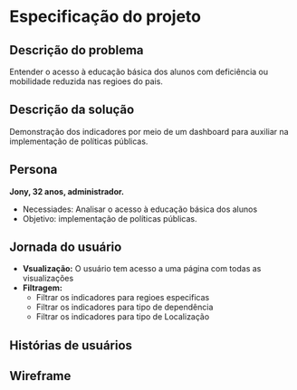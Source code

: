 [//]: # (NO_REGIAO	Nome da Região Geográfica;
TP_DEPENDENCIA	Dependência Administrativa	Num	1	"1 - Federal 2 - Estadual 3 - Municipal 4 - Privada";
TP_LOCALIZACAO	Localização	Num	1	"1 - Urbana 2 - Rural";
IN_ACESSIBILIDADE_INEXISTENTE	Dependências físicas existentes e utilizadas na escola - Dependências e vias adequadas a alunos com deficiência ou mobilidade reduzida	Num	1	"0 - Não 1 - Sim";
IN_ACESSIBILIDADE_CORRIMAO;
IN_ACESSIBILIDADE_ELEVADOR;
IN_ACESSIBILIDADE_PISOS_TATEIS;
IN_ACESSIBILIDADE_VAO_LIVRE;
IN_ACESSIBILIDADE_RAMPAS;
IN_ACESSIBILIDADE_SINAL_SONORO;
IN_ACESSIBILIDADE_SINAL_TATIL;
IN_ACESSIBILIDADE_SINAL_VISUAL;
IN_ACESSIBILIDADE_INEXISTENTE;)

# Especificação do projeto


## Descrição do problema
Entender o acesso à educação básica dos alunos com deficiência ou mobilidade reduzida nas regioes do pais.

## Descrição da solução
Demonstração dos indicadores por meio de um dashboard para auxiliar na implementação de políticas públicas.

## Persona
**Jony, 32 anos, administrador.**
* Necessiades: Analisar o acesso à educação básica dos alunos
* Objetivo: implementação de políticas públicas.

[//]: # (Visualizar os indicadores para as diversas regiões do pais
Admin
Adicionar novos dados)


## Jornada do usuário
* **Vsualização:** O usuário tem acesso a uma página com todas as visualizações
* **Filtragem:**
    * Filtrar os indicadores para regioes especificas
    * Filtrar os indicadores para tipo de dependência
    * Filtrar os indicadores para tipo de Localização

## Histórias de usuários

## Wireframe